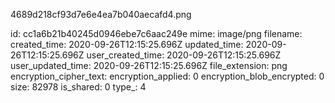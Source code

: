 4689d218cf93d7e6e4ea7b040aecafd4.png

id: cc1a6b21b40245d0946ebe7c6aac249e
mime: image/png
filename: 
created_time: 2020-09-26T12:15:25.696Z
updated_time: 2020-09-26T12:15:25.696Z
user_created_time: 2020-09-26T12:15:25.696Z
user_updated_time: 2020-09-26T12:15:25.696Z
file_extension: png
encryption_cipher_text: 
encryption_applied: 0
encryption_blob_encrypted: 0
size: 82978
is_shared: 0
type_: 4